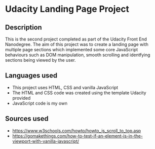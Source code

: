 # Udacity Landing Page Project

## Description

This is the second project completed as part of the Udacity Front End Nanodegree. The aim of this project was to create a landing page with multiple page sections which implemented some core JavaScript behaviours such as DOM manipulation, smooth scrolling and identfying sections being viewed by the user.

## Languages used

- This project uses HTML, CSS and vanilla JavaScript
- The HTML and CSS code was created using the template Udacity provided
- JavaScript code is my own

## Sources used

- https://www.w3schools.com/howto/howto_js_scroll_to_top.asp
- https://gomakethings.com/how-to-test-if-an-element-is-in-the-viewport-with-vanilla-javascript/
